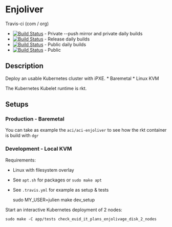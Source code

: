 # Enjoliver 

Travis-ci (com / org)

* [![Build Status](https://travis-ci.com/JulienBalestra/enjoliver-private.svg?token=ZwLEpiSqDoYCiBWcDCqE&branch=master)](https://travis-ci.com/JulienBalestra/enjoliver-private) - Private --push mirror and private daily builds  
* [![Build Status](https://travis-ci.com/JulienBalestra/enjoliver-release.svg?token=ZwLEpiSqDoYCiBWcDCqE&branch=master)](https://travis-ci.com/JulienBalestra/enjoliver-release) - Release daily builds 
* [![Build Status](https://travis-ci.com/JulienBalestra/enjoliver.svg?token=ZwLEpiSqDoYCiBWcDCqE&branch=master)](https://travis-ci.com/JulienBalestra/enjoliver) - Public daily builds  
* [![Build Status](https://travis-ci.org/JulienBalestra/enjoliver.svg?branch=master)](https://travis-ci.org/JulienBalestra/enjoliver) - Public


## Description

Deploy an usable Kubernetes cluster with iPXE.
    * Baremetal
    * Linux KVM

The Kubernetes Kubelet runtime is rkt.


## Setups


### Production - Baremetal

You can take as example the `aci/aci-enjoliver` to see how the rkt container is build with `dgr`
 
 
### Development - Local KVM

Requirements:

* Linux with filesystem overlay
* See `apt.sh` for packages or `sudo make apt`
* See `.travis.yml` for example as setup & tests


    sudo MY_USER=julien make dev_setup
    
    
Start an interactive Kubernetes deployment of 2 nodes:

    sudo make -C app/tests check_euid_it_plans_enjolivage_disk_2_nodes
